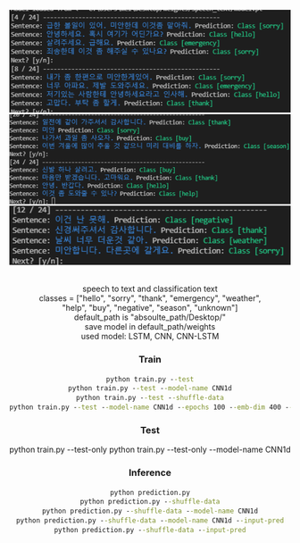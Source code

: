 <div align="center">
<p>
<img width="550" src="img/pred_img.png">
<img width="550" src="img/pred_img(1).png">
<img width="550" src="img/pred_img(2).png">
</p>
<br>
<div>
speech to text and classification text<br>
classes = ["hello", "sorry", "thank", "emergency", "weather", <br>
"help", "buy", "negative", "season", "unknown"]<br>
default_path is "absoulte_path/Desktop/"<br>
save model in default_path/weights<br>
used model: LSTM, CNN, CNN-LSTM
</div>

### Train
```cmd
python train.py --test
python train.py --test --model-name CNN1d
python train.py --test --shuffle-data
python train.py --test --model-name CNN1d --epochs 100 --emb-dim 400 --out-channel 256
```


### Test
python train.py --test-only
python train.py --test-only --model-name CNN1d


### Inference
```cmd
python prediction.py
python prediction.py --shuffle-data
python prediction.py --shuffle-data --model-name CNN1d
python prediction.py --shuffle-data --model-name CNN1d --input-pred
python prediction.py --shuffle-data --input-pred
```

<br>
<br>
